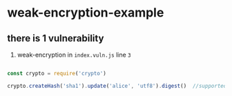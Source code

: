 # weak-encryption-example

## there is 1 vulnerability

1. weak-encryption in `index.vuln.js` line `3`

```js

const crypto = require('crypto')

crypto.createHash('sha1').update('alice', 'utf8').digest()  //supported

```